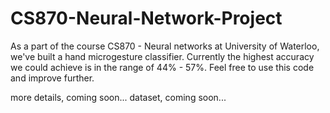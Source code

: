 # CS870-Neural-Network-Project
As a part of the course CS870 - Neural networks at University of Waterloo, we've built a hand microgesture classifier. 
Currently the highest accuracy we could achieve is in the range of 44% - 57%. Feel free to use this code and improve
further.


more details, coming soon...
dataset, coming soon...
